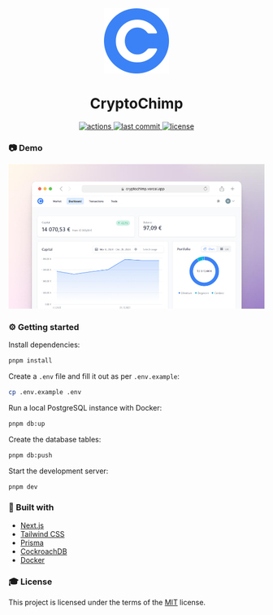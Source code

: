 <div align="center">
  <img src="./public/logo.svg" height="128px" width="128px"/>
  <h1>CryptoChimp</h1>
  <a href="https://github.com/MaximilianHagelstam/cryptochimp/actions">
    <img src="https://github.com/MaximilianHagelstam/cryptochimp/actions/workflows/ci.yml/badge.svg" alt="actions" />
  </a>
  <a href="https://github.com/MaximilianHagelstam/cryptochimp/commits/main">
    <img src="https://img.shields.io/github/last-commit/MaximilianHagelstam/cryptochimp" alt="last commit" />
  </a>
  <a href="https://github.com/MaximilianHagelstam/cryptochimp/blob/main/LICENSE">
    <img src="https://img.shields.io/github/license/MaximilianHagelstam/cryptochimp.svg" alt="license" />
  </a>
</div>

### 📷 Demo

<a href="https://cryptochimp.vercel.app/">
  <img src="screenshot.png" alt="screenshot" width="800"/>
</a>

### ⚙️ Getting started

Install dependencies:

```bash
pnpm install
```

Create a `.env` file and fill it out as per `.env.example`:

```bash
cp .env.example .env
```

Run a local PostgreSQL instance with Docker:

```bash
pnpm db:up
```

Create the database tables:

```bash
pnpm db:push
```

Start the development server:

```bash
pnpm dev
```

### 👾 Built with

- [Next.js](https://nextjs.org/)
- [Tailwind CSS](https://tailwindcss.com/)
- [Prisma](https://prisma.io/)
- [CockroachDB](https://www.cockroachlabs.com/)
- [Docker](https://www.docker.com/)

### 🎓 License

This project is licensed under the terms of the [MIT](https://choosealicense.com/licenses/mit/) license.
